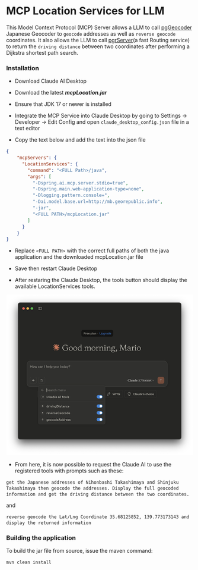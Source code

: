 # MCP Location Services for LLM

This Model Context Protocol (MCP) Server allows a LLM to call [pgGeocoder](http://github.com/mbasa/pgGeocoder) Japanese Geocoder to `geocode` addresses as well as `reverse geocode` coordinates. It also allows the LLM to call [pgrServer](https://github.com/mbasa/pgrServer)(a fast Routing service) to return the `driving distance` between two coordinates after performing a Dijkstra shortest path search.   

### Installation

* Download Claude AI Desktop

* Download the latest ***mcpLocation.jar***

* Ensure that JDK 17 or newer is installed

* Integrate the MCP Service into Claude Desktop by going to Settings -> Developer -> Edit Config and open `claude_desktop_config.json` file in a text editor

* Copy the text below and add the text into the json file

```json
{
    "mcpServers": {
      "LocationServices": {
        "command": "<FULL Path>/java",
        "args": [
          "-Dspring.ai.mcp.server.stdio=true",
          "-Dspring.main.web-application-type=none",
          "-Dlogging.pattern.console=",
          "-Dai.model.base.url=http://mb.georepublic.info",
          "-jar",
          "<FULL PATH>/mcpLocation.jar"
        ]
      }
    }
}
```

* Replace `<FULL PATH>` with the correct full paths of both the java application and the downloaded mcpLocation.jar file 

* Save then restart Claude Desktop

* After restaring the Claude Desktop, the tools button should display the available LocationServices tools.

![image](pics/tools.png)

* From here, it is now possible to request the Claude AI to use the registered tools with prompts such as these: 

```text
get the Japanese addresses of Nihonbashi Takashimaya and Shinjuku Takashimaya then geocode the addresses. Display the full geocoded information and get the driving distance between the two coordinates.
```

and 

```text
reverse geocode the Lat/Lng Coordinate 35.68125852, 139.773173143 and display the returned information
```

### Building the application

To build the jar file from source, issue the maven command:

```
mvn clean install
```